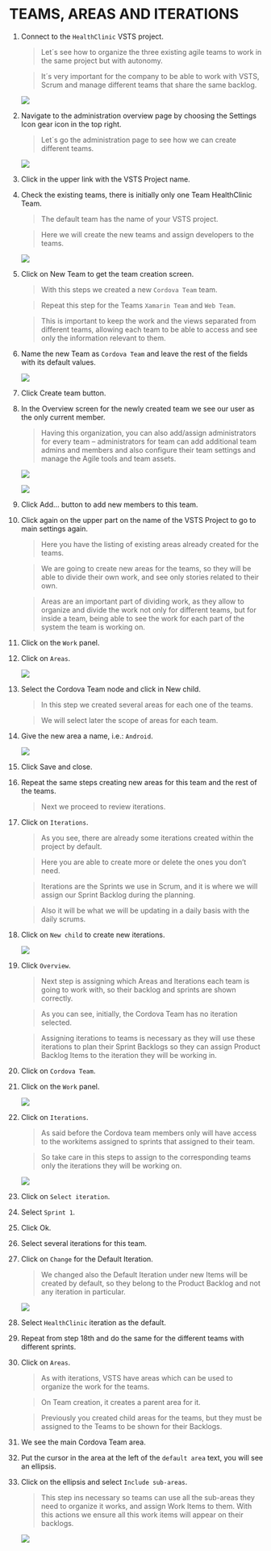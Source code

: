 # TEAMS, AREAS AND ITERATIONS

1.	Connect to the `HealthClinic` VSTS project.	

    > Let´s see how to organize the three existing agile teams to work in the same project but with autonomy.

    > It´s very important for the company to be able to work with VSTS, Scrum and manage different teams that share the same backlog.

    ![](img/image9.jpg)

1.	Navigate to the administration overview page by choosing the Settings Icon gear icon in the top right.	

    > Let´s go the administration page to see how we can create different teams.

    ![](img/image10.jpg)

1.	Click in the upper link with the VSTS Project name.

1.	Check the existing teams, there is initially only one Team HealthClinic Team.	

    > The default team has the name of your VSTS project.

    > Here we will create the new teams and assign developers to the teams.

    ![](img/image11.jpg)

1.	Click on New Team to get the team creation screen.

    > With this steps we created a new `Cordova Team` team.

    > Repeat this step for the Teams `Xamarin Team` and `Web Team`.

    > This is important to keep the work and the views separated from different teams, allowing each team to be able to access and see only the information relevant to them.

1.	Name the new Team as `Cordova Team` and leave the rest of the fields with its default values.

    ![](img/image12.jpg)

1.	Click Create team button.	

1.	In the Overview screen for the newly created team we see our user as the only current member.

    > Having this organization, you can also add/assign administrators for every team – administrators for team can add additional team admins and members and also configure their team settings and manage the Agile tools and team assets.

    ![](img/image14.jpg)

    ![](img/image13.jpg)

1.	Click Add… button to add new members to this team.	

1.	Click again on the upper part on the name of the VSTS Project to go to main settings again.

    > Here you have the listing of existing areas already created for the teams.	

    > We are going to create new areas for the teams, so they will be able to divide their own work, and see only stories related to their own.

    > Areas are an important part of dividing work, as they allow to organize and divide the work not only for different teams, but for inside a team, being able to see the work for each part of the system the team is working on.

1.	Click on the `Work` panel.

1.	Click on `Areas`. 

    ![](img/image15.jpg)

1.	Select the Cordova Team node and click in New child.

    > In this step we created several areas for each one of the teams.

    > We will select later the scope of areas for each team.

1.	Give the new area a name, i.e.: `Android`.

    ![](img/image16.jpg)

1.	Click Save and close.

1.	Repeat the same steps creating new areas for this team and the rest of the teams.	

    > Next we proceed to review iterations.

1.	Click on `Iterations`.

    > As you see, there are already some iterations created within the project by default.

    > Here you are able to create more or delete the ones you don’t need.

    > Iterations are the Sprints we use in Scrum, and it is where we will assign our Sprint Backlog during the planning.

    > Also it will be what we will be updating in a daily basis with the daily scrums.

1.	Click on `New child` to create new iterations.	

    ![](img/image17.jpg)

1.	Click `Overview`.

    > Next step is assigning which Areas and Iterations each team is going to work with, so their backlog and sprints are shown correctly.

    > As you can see, initially, the Cordova Team has no iteration selected.

    > Assigning iterations to teams is necessary as they will use these iterations to plan their Sprint Backlogs so they can assign Product Backlog Items to the iteration they will be working in.

1.	Click on `Cordova Team`.

1.	Click on the `Work` panel.

    ![](img/image18.jpg)

1.	Click on `Iterations`.	

    > As said before the Cordova team members only will have access to the workitems assigned to sprints that assigned to their team.

    > So take care in this steps to assign to the corresponding teams only the iterations they will be working on.

    ![](img/image19.jpg)


1.	Click on `Select iteration`.

1.	Select `Sprint 1`.

1.	Click Ok.

1.	Select several iterations for this team.

1.	Click on `Change` for the Default Iteration.

    > We changed also the Default Iteration under new Items will be created by default, so they belong to the Product Backlog and not any iteration in particular.

    ![](img/image20.jpg)

1.	Select `HealthClinic` iteration as the default.

1.	Repeat from step 18th and do the same for the different teams with different sprints.	

1.	Click on `Areas`.

    > As with iterations, VSTS have areas which can be used to organize the work for the teams.

    > On Team creation, it creates a parent area for it.

    > Previously you created child areas for the teams, but they must be assigned to the Teams to be shown for their Backlogs.

1.	We see the main Cordova Team area.

1.	Put the cursor in the area at the left of the `default area` text, you will see an ellipsis.

1.	Click on the ellipsis and select `Include sub-areas`.	

    > This step ins necessary so teams can use all the sub-areas they need to organize it works, and assign Work Items to them. With this actions we ensure all this work items will appear on their backlogs.

    ![](img/image21.jpg)

